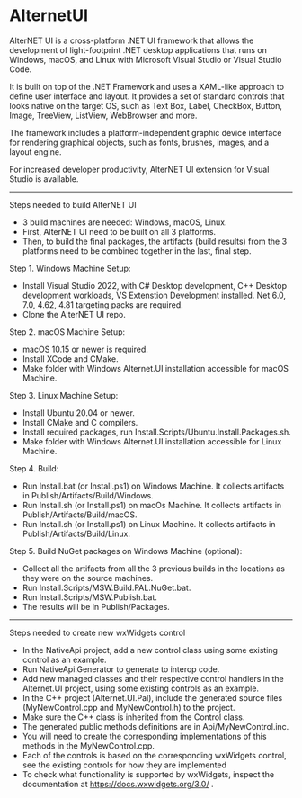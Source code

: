 # AlternetUI

AlterNET UI is a cross-platform .NET UI framework that allows the development of light-footprint .NET desktop applications that runs on Windows, macOS, and Linux with Microsoft Visual Studio or Visual Studio Code.

It is built on top of the .NET Framework and uses a XAML-like approach to define user interface and layout. It provides a set of standard controls that looks native on the target OS, such as Text Box, Label, CheckBox, Button, Image, TreeView, ListView, WebBrowser and more.

The framework includes a platform-independent graphic device interface for rendering graphical objects, such as fonts, brushes, images, and a layout engine.

For increased developer productivity, AlterNET UI extension for Visual Studio is available.

------------

Steps needed to build AlterNET UI

- 3 build machines are needed: Windows, macOS, Linux.
- First, AlterNET UI need to be built on all 3 platforms.
- Then, to build the final packages, the artifacts (build results) from the 3 platforms need to be combined together in the last, final step.

Step 1. Windows Machine Setup:
- Install Visual Studio 2022, with C# Desktop development, C++ Desktop development workloads, VS Extenstion Development installed. Net 6.0, 7.0, 4.62, 4.81 targeting packs are required.
- Clone the AlterNET UI repo.

Step 2. macOS Machine Setup:
- macOS 10.15 or newer is required.
- Install XCode and CMake.
- Make folder with Windows Alternet.UI installation accessible for macOS Machine.

Step 3. Linux Machine Setup:
- Install Ubuntu 20.04 or newer.
- Install CMake and C compilers.
- Install required packages, run Install.Scripts/Ubuntu.Install.Packages.sh.
- Make folder with Windows Alternet.UI installation accessible for Linux Machine.

Step 4. Build:
- Run Install.bat (or Install.ps1) on Windows Machine. It collects artifacts in Publish/Artifacts/Build/Windows.
- Run Install.sh (or Install.ps1) on macOs Machine. It collects artifacts in Publish/Artifacts/Build/macOS.
- Run Install.sh (or Install.ps1) on Linux Machine. It collects artifacts in Publish/Artifacts/Build/Linux.

Step 5. Build NuGet packages on Windows Machine (optional):
- Collect all the artifacts from all the 3 previous builds in the locations as they were on the source machines.
- Run Install.Scripts/MSW.Build.PAL.NuGet.bat.
- Run Install.Scripts/MSW.Publish.bat.
- The results will be in Publish/Packages.

------------

Steps needed to create new wxWidgets control
- In the NativeApi project, add a new control class using some existing control as an example.
- Run NativeApi.Generator to generate to interop code.
- Add new managed classes and their respective control handlers in the Alternet.UI project, using some existing controls as an example.
- In the C++ project (Alternet.UI.Pal), include the generated source files (MyNewControl.cpp and MyNewControl.h) to the project.
- Make sure the C++ class is inherited from the Control class.
- The generated public methods definitions are in Api/MyNewControl.inc.
- You will need to create the corresponding implementations of this methods in the MyNewControl.cpp.
- Each of the controls is based on the corresponding wxWidgets control, see the existing controls for how they are implemented
- To check what functionality is supported by wxWidgets, inspect the documentation at https://docs.wxwidgets.org/3.0/ .
